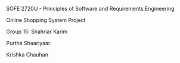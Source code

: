 SOFE 2720U - Principles of Software and Requirements Engineering 

Online Shopping System Project

Group 15:
Shahriar Karim

Purtha Shaariyaar

Krishka Chauhan
